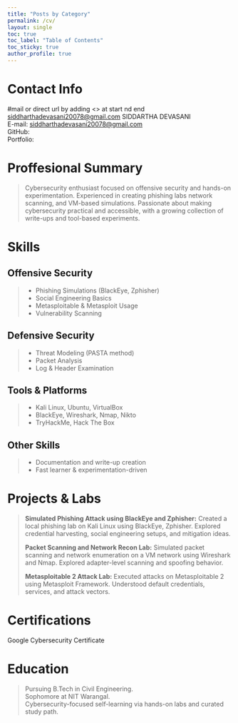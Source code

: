 ```yaml
---
title: "Posts by Category"
permalink: /cv/
layout: single
toc: true
toc_label: "Table of Contents"
toc_sticky: true
author_profile: true
---
```



# Contact Info
#mail or direct url by adding <> at start nd end [siddharthadevasani20078@gmail.com](mailto:siddharthadevasani20078@gmail.com)
SIDDARTHA DEVASANI  
E-mail: <siddharthadevasani20078@gmail.com>  
GitHub:  
Portfolio: 

# Proffesional Summary

> Cybersecurity enthusiast focused on offensive security and hands-on experimentation. Experienced in creating phishing labs network scanning, and VM-based simulations. Passionate about making cybersecurity practical and accessible, with a growing collection of write-ups and tool-based experiments.

# Skills

## Offensive Security
>- Phishing Simulations (BlackEye, Zphisher)
>- Social Engineering Basics
>- Metasploitable & Metasploit Usage
>- Vulnerability Scanning

## Defensive Security
>- Threat Modeling (PASTA method)
>- Packet Analysis
>- Log & Header Examination

## Tools & Platforms
>- Kali Linux, Ubuntu, VirtualBox
>- BlackEye, Wireshark, Nmap, Nikto
>- TryHackMe, Hack The Box
    
## Other Skills
>- Documentation and write-up creation
>- Fast learner & experimentation-driven

# Projects & Labs

> **Simulated Phishing Attack using BlackEye and Zphisher:** Created a local phishing lab on Kali Linux using BlackEye, Zphisher. Explored credential harvesting, social engineering setups, and mitigation ideas.
>
> **Packet Scanning and Network Recon Lab:** Simulated packet scanning and network enumeration on a VM network using Wireshark and Nmap. Explored adapter-level scanning and spoofing behavior.
>
> **Metasploitable 2 Attack Lab:** Executed attacks on Metasploitable 2 using Metasploit Framework. Understood default credentials, services, and attack vectors.

# Certifications
Google Cybersecurity Certificate

# Education
>Pursuing B.Tech in Civil Engineering.  
>Sophomore at NIT Warangal.  
>Cybersecurity-focused self-learning via hands-on labs and curated study path.   
